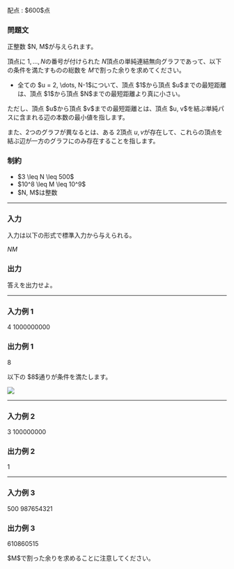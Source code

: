
<div>

<span>

<span>

<p>
配点 : $600$点
</p>

<div>

<section>

### **問題文**

<p>
正整数 $N, M$が与えられます。

頂点に $1, \dots, N$の番号が付けられた $N$頂点の単純連結無向グラフであって、以下の条件を満たすものの総数を $M$で割った余りを求めてください。
</p>

<ul>

<li>
全ての $u = 2, \dots, N-1$について、頂点 $1$から頂点 $u$までの最短距離は、頂点 $1$から頂点 $N$までの最短距離より真に小さい。
</li>

</ul>

<p>
ただし、頂点 $u$から頂点 $v$までの最短距離とは、頂点 $u, v$を結ぶ単純パスに含まれる辺の本数の最小値を指します。

また、$2$つのグラフが異なるとは、ある $2$頂点 $u, v$が存在して、これらの頂点を結ぶ辺が一方のグラフにのみ存在することを指します。
</p>

</section>

</div>

<div>

<section>

### **制約**

<ul>

<li>
$3 \leq N \leq 500$
</li>

<li>
$10^8 \leq M \leq 10^9$
</li>

<li>
$N, M$は整数
</li>

</ul>

</section>

</div>

---

<div>

<div>

<section>

### **入力**

<p>
入力は以下の形式で標準入力から与えられる。
</p>

<div>

$N$$M$
</div>

</section>

</div>

<div>

<section>

### **出力**

<p>
答えを出力せよ。
</p>

</section>

</div>

</div>

---

<div>

<section>

### **入力例 1**

<div>

4 1000000000

</div>

</section>

</div>

<div>

<section>

### **出力例 1**

<div>

8

</div>

<p>
以下の $8$通りが条件を満たします。
</p>

<p>

<img src="https://img.atcoder.jp/abc281/5c77dfe15dfa3c03666e654bf8cfdc01.png">

</img>

</p>

</section>

</div>

---

<div>

<section>

### **入力例 2**

<div>

3 100000000

</div>

</section>

</div>

<div>

<section>

### **出力例 2**

<div>

1

</div>

</section>

</div>

---

<div>

<section>

### **入力例 3**

<div>

500 987654321

</div>

</section>

</div>

<div>

<section>

### **出力例 3**

<div>

610860515

</div>

<p>
$M$で割った余りを求めることに注意してください。
</p>

</section>

</div>

</span>

</span>

</div>
